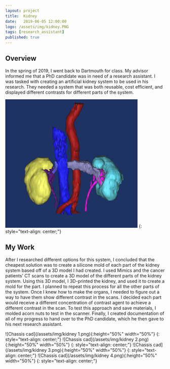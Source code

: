 ```yaml
---
layout: project
title:  Kidney
date:   2019-06-05 12:00:00
logo: /assets/img/kidney.PNG
tags: [research_assistant]
published: true
---
```


## Overview
In the spring of 2019, I went back to Dartmouth for class. My advisor informed me that a PhD candidate was in need of a research assistant. I was tasked with creating an artificial kidney system to be used in his research. They needed a system that was both reusable, cost efficient, and displayed different contrasts for different parts of the system. 
	
![Chassis cad](/assets/img/kidney.PNG)
{: style="text-align: center;"}

## My Work
After I researched different options for this system, I concluded that the cheapest solution was to create a silicone mold of each part of the kidney system based off of a 3D model I had created. I used Mimics and the cancer patients’ CT scans to create a 3D model of the different parts of the kidney system. Using this 3D model, I 3D-printed the kidney, and used it to create a mold for the part. I planned to repeat this process for all the other parts of the system. Once I knew how to make the organs, I needed to figure out a way to have them show different contrast in the scans. I decided each part would receive a different concentration of contrast agent to achieve a different contrast in the scan. To test this approach and save materials, I molded acorn nuts to test in the scanner. Finally, I created documentation of all of my progress to hand over to the PhD candidate, which he then gave to his next research assistant. 

![Chassis cad](/assets/img/kidney 1.png){:height="50%" width="50%"}
{: style="text-align: center;"}
![Chassis cad](/assets/img/kidney 2.png){:height="50%" width="50%"}
{: style="text-align: center;"}
![Chassis cad](/assets/img/kidney 3.png){:height="50%" width="50%"}
{: style="text-align: center;"}
![Chassis cad](/assets/img/kidney 4.png){:height="50%" width="50%"}
{: style="text-align: center;"}
